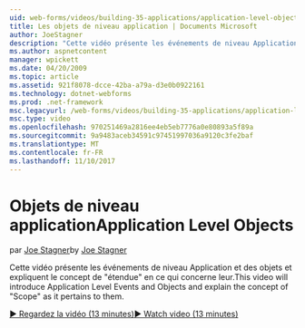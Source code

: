 ```yaml
---
uid: web-forms/videos/building-35-applications/application-level-objects
title: Les objets de niveau application | Documents Microsoft
author: JoeStagner
description: "Cette vidéo présente les événements de niveau Application et des objets et expliquent le concept de &quot;étendue&quot; en ce qui concerne leur."
ms.author: aspnetcontent
manager: wpickett
ms.date: 04/20/2009
ms.topic: article
ms.assetid: 921f8078-dcce-42ba-a79a-d3e0b0922161
ms.technology: dotnet-webforms
ms.prod: .net-framework
msc.legacyurl: /web-forms/videos/building-35-applications/application-level-objects
msc.type: video
ms.openlocfilehash: 970251469a2816ee4eb5eb7776a0e80893a5f89a
ms.sourcegitcommit: 9a9483aceb34591c97451997036a9120c3fe2baf
ms.translationtype: MT
ms.contentlocale: fr-FR
ms.lasthandoff: 11/10/2017
---
```

<a name="application-level-objects"></a><span data-ttu-id="f07d2-103">Objets de niveau application</span><span class="sxs-lookup"><span data-stu-id="f07d2-103">Application Level Objects</span></span>
====================
<span data-ttu-id="f07d2-104">par [Joe Stagner](https://github.com/JoeStagner)</span><span class="sxs-lookup"><span data-stu-id="f07d2-104">by [Joe Stagner](https://github.com/JoeStagner)</span></span>

<span data-ttu-id="f07d2-105">Cette vidéo présente les événements de niveau Application et des objets et expliquent le concept de &quot;étendue&quot; en ce qui concerne leur.</span><span class="sxs-lookup"><span data-stu-id="f07d2-105">This video will introduce Application Level Events and Objects and explain the concept of &quot;Scope&quot; as it pertains to them.</span></span>

[<span data-ttu-id="f07d2-106">&#9654; Regardez la vidéo (13 minutes)</span><span class="sxs-lookup"><span data-stu-id="f07d2-106">&#9654; Watch video (13 minutes)</span></span>](https://channel9.msdn.com/Blogs/ASP-NET-Site-Videos/application-level-objects)
